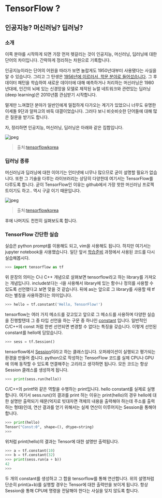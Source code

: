 # TensorFlow ?
## 인공지능? 머신러닝? 딥러닝? 

### 소개
이쪽 분야를 시작하게 되면 가장 먼저 헷갈리는 것이 인공지능, 머신러닝, 딥러닝에 대한 단어의 차이입니다. 간략하게 정리하는 차원으로 기록합니다.

인공지능이라는 단어의 어원을 따라가 보면 놀랍게도 1950년대부터 사용됐다는 사실을 알 수 있습니다. 그리고 그 탄생은 [1956년에 이르러서, 학문 분야로 들어섰습니다](https://ko.wikipedia.org/wiki/%EC%9D%B8%EA%B3%B5%EC%A7%80%EB%8A%A5#.EC.9D.B8.EA.B3.B5.EC.A7.80.EB.8A.A5.EC.9D.98_.ED.83.84.EC.83.9D.281952-1956.29). 그 후 데이터 패턴을 학습하여 새로운 데이터에 대해 예측하거나 처리하는 머신러닝은 1980년대에, 인간의 뇌에 있는 신경망을 모델로 제작된 뉴럴 네트워크와 관련있는 딥러닝(deep learning)은 2010년쯤 관심받기 시작합니다. 

멀게만 느껴졌던 분야가 일반인에게 밀접하게 다가오는 계기가 있었으니 너무도 유명한 이세돌 9단과 알파고의 바둑 대결이었습니다. 그러다 보니 비슷비슷한 단어들에 대해 많은 질문을 받기도 합니다. 

자, 정리하면 인공지능, 머신러닝, 딥러닝은 아래와 같은 집합입니다.

![jpeg](https://tensorflowkorea.files.wordpress.com/2016/08/ai-ml-dl.jpg?w=359&h=305)
> 출처:[tensorflowkorea](https://tensorflowkorea.wordpress.com/%ED%95%B4%EC%BB%A4%EC%97%90%EA%B2%8C-%EC%A0%84%ED%95%B4%EB%93%A4%EC%9D%80-%EB%A8%B8%EC%8B%A0%EB%9F%AC%EB%8B%9D-1/)

### 딥러닝 종류 
머신러닝과 딥러닝에 대한 이야기는 인터넷에 너무나 많으므로 굳이 설명할 필요가 없습니다. 또한 그 기술을 다루는 라이브러리는 상당히 다양한데 여기서는 TensorFlow를 다루도록 합니다. 굳이 TensorFlow인 이유는 github에서 가장 핫한 머신러닝 프로젝트이기도 하고.. 역시 구글 이기 때문입니다. 

![jpeg](https://tensorflowkorea.files.wordpress.com/2016/05/comparison_of_deep_learning_package.png)
> 출처:[tensorflowkorea](https://tensorflowkorea.wordpress.com/2016/05/21/%EB%94%A5%EB%9F%AC%EB%8B%9D-%ED%8C%A8%ED%82%A4%EC%A7%80-%EB%B9%84%EA%B5%90/)

후에 나머지도 천천히 실펴보도록 합니다. 

### TensorFlow 간단한 실습
실습은 python prompt를 이용해도 되고, vim을 사용해도 됩니다. 하지만 여기서는 jupyter notebook을 사용했습니다. 일단 앞서 [학습준비](tensorflow/setting.md#tensorflow-실행) 과정에서 사용된 코드를 다시 실습해봅시다.

```python
>>> import tensorflow as tf
```
위 문장의 의미는 C나 C++ 개념으로 살펴보면 tensorflow라고 하는 library를 가져오는 개념입니다. include보다는 -l을 사용해서 library에 있는 함수나 정의를 사용할 수 있도록 선언했다고 보면 맞을 것 같습니다. 뒤에 as는 앞으로 그 library를 사용할 때 tf라는 별칭을 사용하겠다는 의미입니다.

```python
>>> hello = tf.constant('Hello, TensorFlow!')
```
tensorflow는 여러 가지 메소드를 갖고있고 앞으로 그 메소드를 사용하며 다양한 실습을 진행할텐데 그 중 타입 선언을 하는 구문 중 하나인 [constant](https://www.tensorflow.org/versions/r0.11/api_docs/python/constant_op.html#constant) 입니다. 일반적인 C/C++의 const 처럼 한번 선언되면 변경할 수 없다는 특징을 갖습니다. 이렇게 선언된 constant를 hello에 담았습니다.


```python
>>> sess = tf.Session()
```
tensorflow에서 [Session](https://www.tensorflow.org/versions/r0.11/api_docs/python/client.html#Session)이라고 하는 클래스입니다. 오퍼레이션이 실행되고 평가되는 환경을 만들어 줍니다. python으로 작성하는 TensorFlow 코드를 실제 CPU나 GPU에 의해 동작할 수 있도록 연결해주는 고리라고 생각하면 됩니다. 모든 코드는 항상 Session 클래스를 생성하게 됩니다.

```python
>>> print(sess.run(hello))
```
C/C++의 printf와 같은 역할을 수행하는 print입니다. hello constant를 실제로 실행합니다. 여기서 sess.run()의 결과를 print 하는 이유는 print(hello)의 경우 hello에 대한 설명만 출력되기 때문(억지로 빗대자면 객체의 내용을 출력해야 하는데 주소를 출력하는 형태)인데, 연산 결과를 얻기 위해서는 실제 연산이 이루어지는 Session을 통해야 합니다. 

```python
>>> print(hello)
Tensor("Const:0", shape=(), dtype=string)
>>> 
```
위처럼 print(hello)의 결과는 Tensor에 대한 설명만 출력됩니다.


```python
>>> a = tf.constant(10)
>>> b = tf.constant(32)
>>> print(sess.run(a + b))
42
>>>
```
두 개의 constant를 생성하고 그 합을 tensorflow를 통해 연산합니다. 위의 설명처럼 단순히 print(a+b)를 실행할 경우는 Tensor에 대한 출력만을 보이게 됩니다. 항상 Session을 통해 CPU에 명령을 전달해야 한다는 사실을 잊지 않도록 합니다.